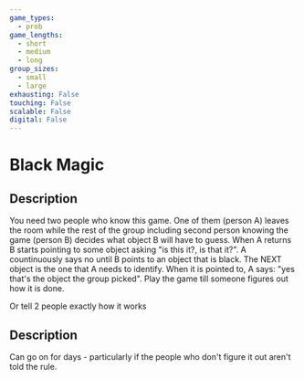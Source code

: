 ```yaml
---
game_types:
  - prob
game_lengths:
  - short
  - medium
  - long
group_sizes:
  - small
  - large
exhausting: False
touching: False
scalable: False
digital: False
---
```

# Black Magic

## Description
You need two people who know this game. One of them (person A) leaves the
room while the rest of the group including second person knowing the game (person B) decides what object B will have to guess. When A returns B starts pointing to some object asking "is this it?, is that it?". A countinuously says no until B points to an object that is black. The NEXT object is the one that A needs to identify. When it is pointed to, A says: "yes that's the object the group picked". Play the game till someone figures out how it is done.

Or tell 2 people exactly how it works

## Description
Can go on for days - particularly if the people who don't figure it out aren't told the rule.

